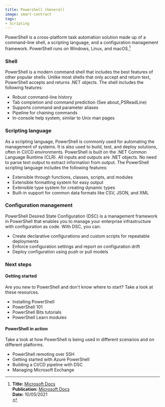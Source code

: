 ```yaml
---
title: Powershell (General)
image: smart-contract
tags:
- Scripting
---
```

PowerShell is a cross-platform task automation solution made up of a command-line shell, a scripting language, and a configuration management framework. PowerShell runs on Windows, Linux, and macOS.[^1]

### Shell

PowerShell is a modern command shell that includes the best features of other popular shells. Unlike most shells that only accept and return text, PowerShell accepts and returns .NET objects. The shell includes the following features:

- Robust command-line history
- Tab completion and command prediction (See about_PSReadLine)
- Supports command and parameter aliases
- Pipeline for chaining commands
- In-console help system, similar to Unix man pages

### Scripting language

As a scripting language, PowerShell is commonly used for automating the management of systems. It is also used to build, test, and deploy solutions, often in CI/CD environments. PowerShell is built on the .NET Common Language Runtime (CLR). All inputs and outputs are .NET objects. No need to parse text output to extract information from output. The PowerShell scripting language includes the following features:

- Extensible through functions, classes, scripts, and modules
- Extensible formatting system for easy output
- Extensible type system for creating dynamic types
- Built-in support for common data formats like CSV, JSON, and XML

### Configuration management

PowerShell Desired State Configuration (DSC) is a management framework in PowerShell that enables you to manage your enterprise infrastructure with configuration as code. With DSC, you can:

- Create declarative configurations and custom scripts for repeatable deployments
- Enforce configuration settings and report on configuration drift
- Deploy configuration using push or pull models

### Next steps

#### Getting started

Are you new to PowerShell and don't know where to start? Take a look at these resources.

- Installing PowerShell
- PowerShell 101
- PowerShell Bits tutorials
- PowerShell Learn modules

#### PowerShell in action

Take a look at how PowerShell is being used in different scenarios and on different platforms.

- PowerShell remoting over SSH
- Getting started with Azure PowerShell
- Building a CI/CD pipeline with DSC
- Managing Microsoft Exchange

[^1]: **Title:** [Microsoft Docs](https://docs.microsoft.com/en-us/powershell/scripting/overview?view=powershell-7.1)<br>
**Publication:** [Microsoft Docs](https://docs.microsoft.com/en-us/)<br>
**Date:** 10/05/2021<br>